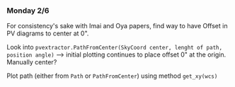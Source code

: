 ### Monday 2/6

For consistency's sake with Imai and Oya papers, find way to have Offset in PV diagrams to center at 0".

Look into `pvextractor.PathFromCenter(SkyCoord center, lenght of path, position angle)` --> initial plotting continues to place offset 0" at the origin. Manually center?

Plot path (either from `Path` or `PathFromCenter`) using method `get_xy(wcs)`
